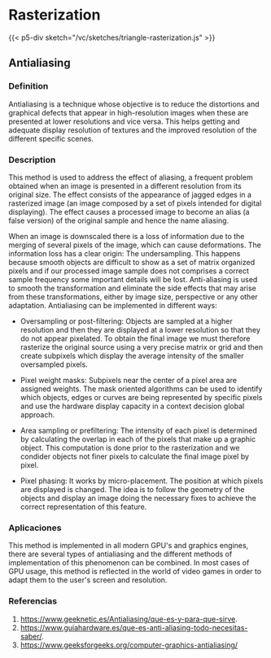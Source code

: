 # Rasterization

{{< p5-div sketch="/vc/sketches/triangle-rasterization.js" >}}

## Antialiasing

### Definition
Antialiasing is a technique whose objective is to reduce the distortions and graphical defects that appear in high-resolution images when these are presented at lower resolutions and vice versa. This helps getting and adequate display resolution of textures and the improved resolution of the different specific scenes.

### Description
This method is used to address the effect of aliasing, a frequent problem obtained when an image is presented in a different resolution from its original size. The effect consists of the appearance of jagged edges in a rasterized image (an image composed by a set of pixels intended for digital displaying).  The effect causes a processed image to become an alias (a false version) of the original sample and hence the name aliasing.  

When an image is downscaled  there is a loss of information due to the merging of several pixels of the image, which can cause deformations. The information loss has a clear origin: The undersampling. This happens because smooth objects are difficult to show as a set of matrix organized pixels and if our processed image sample does not comprises a correct sample frequency some important details will be lost. Anti-aliasing is used to smooth the transformation and eliminate the side effects that may arise from these transformations, either by image size, perspective or any other adaptation. Antialiasing can be implemented in different ways:

* Oversampling or post-filtering: Objects are sampled at a higher resolution and then they are displayed at a lower resolution so that they do not appear pixelated. To obtain the final image we must therefore rasterize the original source using a very precise matrix or grid and then create subpixels which display the average intensity of the smaller oversampled pixels.

* Pixel weight masks: Subpixels near the center of a pixel area are assigned weights. The mask oriented algorithms can be used to identify which objects, edges or curves are being represented by specific pixels and use the hardware display capacity in a context decision global approach.

* Area sampling or prefiltering: The intensity of each pixel is determined by calculating the overlap in each of the pixels that make up a graphic object. This computation is done prior to the rasterization and we condider objects not finer pixels to calculate the final image pixel by pixel.

* Pixel phasing: It works by micro-placement. The position at which pixels are displayed is changed. The idea is to follow the geometry of the objects and display an image doing the necessary fixes to achieve the correct representation of this feature.

### Aplicaciones
This method is implemented in all modern GPU's and graphics engines, there are several types of antialiasing and the different methods of implementation of this phenomenon can be combined. In most cases of GPU usage, this method is reflected in the world of video games in order to adapt them to the user's screen and resolution.


### Referencias
1. https://www.geeknetic.es/Antialiasing/que-es-y-para-que-sirve.
2. https://www.guiahardware.es/que-es-anti-aliasing-todo-necesitas-saber/.
3. https://www.geeksforgeeks.org/computer-graphics-antialiasing/
